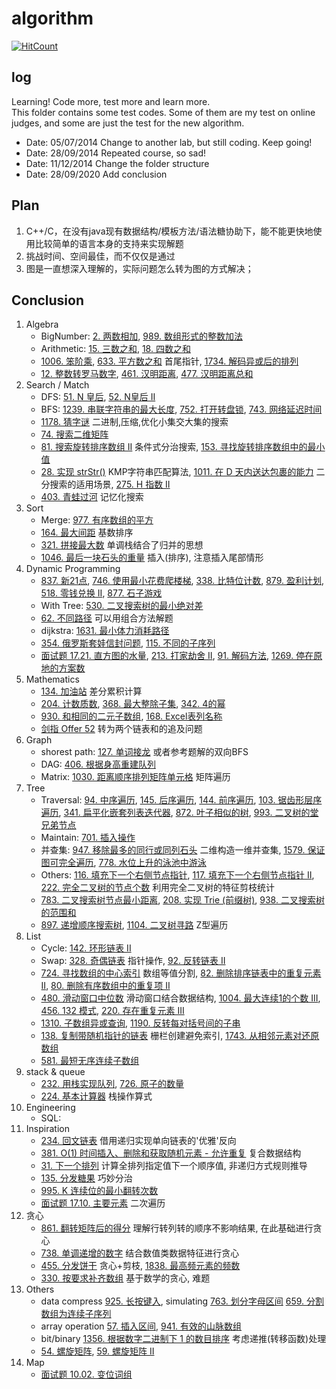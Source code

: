 algorithm
=====

[![HitCount](http://hits.dwyl.com/skyczhao/algorithm.svg)](http://hits.dwyl.com/skyczhao/algorithm)

log
-----
Learning! Code more, test more and learn more.  
This folder contains some test codes. Some of them are my test on online judges, and some are just the test for the new algorithm.  
* Date: 05/07/2014 Change to another lab, but still coding. Keep going!  
* Date: 28/09/2014 Repeated course, so sad!  
* Date: 11/12/2014 Change the folder structure  
* Date: 28/09/2020 Add conclusion

Plan
-----
1. C++/C，在没有java现有数据结构/模板方法/语法糖协助下，能不能更快地使用比较简单的语言本身的支持来实现解题
2. 挑战时间、空间最佳，而不仅仅是通过
3. 图是一直想深入理解的，实际问题怎么转为图的方式解决；

Conclusion
-----
1. Algebra
    - BigNumber: [2. 两数相加](leetcode/add-two-numbers.cpp), [989. 数组形式的整数加法](leetcode/Add2ArrayFormOfInt.java)
    - Arithmetic: [15. 三数之和](leetcode/3sum.cpp), [18. 四数之和](leetcode/4sum.cpp)
    - [1006. 笨阶乘](leetcode/ClumsyFactorial.java), [633. 平方数之和](leetcode/SumOfSquareNumbers.java) 首尾指针, [1734. 解码异或后的排列](leetcode/DecodeXoredPermutation.java)
    - [12. 整数转罗马数字](leetcode/IntegerToRoman.java), [461. 汉明距离](leetcode/HammingDistance.java), [477. 汉明距离总和](leetcode/TotalHammingDistance.java)
2. Search / Match
    - DFS: [51. N 皇后](leetcode/n-queens.cpp), [52. N皇后 II](leetcode/n-queens-ii.cpp)
    - BFS: [1239. 串联字符串的最大长度](leetcode/MaximumLengthOfAConcatenatedStringWithUniqueCharacters.java), [752. 打开转盘锁](leetcode/OpenTheLock.java), [743. 网络延迟时间](leetcode/NetworkDelayTime.java)
    - [1178. 猜字谜](leetcode/NumberOfValidWordsForEachPuzzle.java) 二进制,压缩,优化小集交大集的搜索
    - [74. 搜索二维矩阵](leetcode/SearchS2dMatrix.java)
    - [81. 搜索旋转排序数组 II](leetcode/SearchInRotatedSortedArrayII.java) 条件式分治搜索, [153. 寻找旋转排序数组中的最小值](leetcode/FindMinimumInRotatedSortedArray.java)
    - [28. 实现 strStr()](leetcode/ImplementStrstr.java) KMP字符串匹配算法, [1011. 在 D 天内送达包裹的能力](leetcode/CapacityToShipPackagesWithinDDays.java) 二分搜索的适用场景, [275. H 指数 II](leetcode/HIndexII.java)
    - [403. 青蛙过河](leetcode/FrogJump.java) 记忆化搜索
3. Sort
    - Merge: [977. 有序数组的平方](leetcode/SquaresOfASortedArray.java)
    - [164. 最大间距](leetcode/MaximumGap.java) 基数排序
    - [321. 拼接最大数](leetcode/CreateMaximumNumber.java) 单调栈结合了归并的思想
    - [1046. 最后一块石头的重量](leetcode/LastStoneWeight.java) 插入(排序), 注意插入尾部情形
3. Dynamic Programming
    - [837. 新21点](leetcode/new_21_game.java), [746. 使用最小花费爬楼梯](leetcode/MinCostClimbingStairs.java), [338. 比特位计数](leetcode/CountingBits.java), [879. 盈利计划](leetcode/ProfitableSchemes.java), [518. 零钱兑换 II](leetcode/CoinChange2.java), [877. 石子游戏](leetcode/StoneGame.java)
    - With Tree: [530. 二叉搜索树的最小绝对差](leetcode/MinimumAbsoluteDifferenceInBst.java)
    - [62. 不同路径](leetcode/UniquePaths.java) 可以用组合方法解题
    - dijkstra: [1631. 最小体力消耗路径](leetcode/PathWithMinimumEffort.java)
    - [354. 俄罗斯套娃信封问题](leetcode/RussianDollEnvelopes.java), [115. 不同的子序列](leetcode/DistinctSubsequences.java)
    - [面试题 17.21. 直方图的水量](leetcode/VolumeOfHistogramLcci.java), [213. 打家劫舍 II](leetcode/HouseRobberII.java), [91. 解码方法](leetcode/DecodeWays.java), [1269. 停在原地的方案数](leetcode/NumberOfWaysToStayInTheSamePlaceAfterSomeSteps.java)
4. Mathematics
    - [134. 加油站](leetcode/GasStation.java) 差分累积计算
    - [204. 计数质数](leetcode/CountPrimes.java), [368. 最大整除子集](leetcode/LargestDivisibleSubset.java), [342. 4的幂](leetcode/PowerOfFour.java)
    - [930. 和相同的二元子数组](leetcode/BinarySubarraysWithSum.java), [168. Excel表列名称](leetcode/ExcelSheetColumnTitle.java)
    - [剑指 Offer 52](leetcode/LiangGeLianBiaoDeLcof.java) 转为两个链表和的追及问题
5. Graph
    - shorest path: [127. 单词接龙](leetcode/WordLadder.java) 或者参考题解的双向BFS
    - DAG: [406. 根据身高重建队列](leetcode/QueueReconstructionByHeight.java)
    - Matrix: [1030. 距离顺序排列矩阵单元格](leetcode/MatrixCellsInDistanceOrder.java) 矩阵遍历
5. Tree
    - Traversal: [94. 中序遍历](leetcode/BinaryTreeInorderTraversal.java), [145. 后序遍历](leetcode/BinaryTreePostorderTraversal.java), [144. 前序遍历](leetcode/BinaryTreePreorderTraversal.java), [103. 锯齿形层序遍历](leetcode/BinaryTreeZigzagLevelOrderTraversal.java), [341. 扁平化嵌套列表迭代器](leetcode/FlattenNestedListIterator.java), [872. 叶子相似的树](leetcode/LeafSimilarTrees.java), [993. 二叉树的堂兄弟节点](leetcode/CousinsInBinaryTree.java)
    - Maintain: [701. 插入操作](leetcode/BinarySearchTreeInsert.java)
    - 并查集: [947. 移除最多的同行或同列石头](leetcode/MostStonesRemoved.java) 二维构造一维并查集, [1579. 保证图可完全遍历](leetcode/RemoveMaxNumberOfEdges.java), [778. 水位上升的泳池中游泳](leetcode/SwimInRisingWater.java)
    - Others: [116. 填充下一个右侧节点指针](leetcode/PopulatingNextRightPointersInEachNode.java), [117. 填充下一个右侧节点指针 II](leetcode/PopulatingNextRightPointersInEachNodeII.java), [222. 完全二叉树的节点个数](leetcode/CountCompleteTreeNodes.java) 利用完全二叉树的特征剪枝统计
    - [783. 二叉搜索树节点最小距离](leetcode/MinimumDistanceBetweenBstNodes.java), [208. 实现 Trie (前缀树)](leetcode/ImplementTriePrefixTree.java), [938. 二叉搜索树的范围和](leetcode/RangeSumOfBst.java)
    - [897. 递增顺序搜索树](leetcode/IncreasingOrderSearchTree.java), [1104. 二叉树寻路](leetcode/PathInZigzagLabelledBinaryTree.java) Z型遍历
6. List
    - Cycle: [142. 环形链表 II](leetcode/LinkedListCycleII.java)
    - Swap: [328. 奇偶链表](leetcode/OddEvenLinkedList.java) 指针操作, [92. 反转链表 II](leetcode/ReverseLinkedListII.java)
    - [724. 寻找数组的中心索引](leetcode/FindPivotIndex.java) 数组等值分割, [82. 删除排序链表中的重复元素 II](leetcode/RemoveDuplicatesFromSortedListII.java), [80. 删除有序数组中的重复项 II](leetcode/RemoveDuplicatesFromSortedArrayII.java)
    - [480. 滑动窗口中位数](leetcode/SlidingWindowMedian.java) 滑动窗口结合数据结构, [1004. 最大连续1的个数 III](leetcode/MaxConsecutiveOnesIII.java), [456. 132 模式](leetcode/Pattern132.java), [220. 存在重复元素 III](leetcode/ContainsDuplicateIII.java)
    - [1310. 子数组异或查询](leetcode/XorQueriesOfASubarray.java), [1190. 反转每对括号间的子串](leetcode/ReverseSubstringsBetweenEachPairOfParentheses.java)
    - [138. 复制带随机指针的链表](leetcode/CopyListWithRandomPointer.java) 栅栏创建避免索引, [1743. 从相邻元素对还原数组](leetcode/RestoreTheArrayFromAdjacentPairs.java)
    - [581. 最短无序连续子数组](leetcode/ShortestUnsortedContinuousSubarray.java)
7. stack & queue
    - [232. 用栈实现队列](leetcode/ImplementQueueUsingStacks.java), [726. 原子的数量](leetcode/NumberOfAtoms.java)
    - [224. 基本计算器](leetcode/BasicCalculator.java) 栈操作算式
8. Engineering
    - SQL: 
9. Inspiration
    - [234. 回文链表](leetcode/PalindromeLinkedList.java) 借用递归实现单向链表的'优雅'反向
    - [381. O(1) 时间插入、删除和获取随机元素 - 允许重复](leetcode/IDRO1DuplicatesAllowed.java) 复合数据结构
    - [31. 下一个排列](leetcode/NextPermutation.java) 计算全排列指定值下一个顺序值, 非递归方式规则推导
    - [135. 分发糖果](leetcode/Candy.java) 巧妙分治
    - [995. K 连续位的最小翻转次数](leetcode/MinimumNumberKConsecutiveBitFlips.java)
    - [面试题 17.10. 主要元素](leetcode/FindMajorityElementLcci.java) 二次遍历
10. 贪心
    - [861. 翻转矩阵后的得分](leetcode/ScoreAfterFlippingMatrix.java) 理解行转列转的顺序不影响结果, 在此基础进行贪心
    - [738. 单调递增的数字](leetcode/MonotoneIncreasingDigits.java) 结合数值类数据特征进行贪心
    - [455. 分发饼干](leetcode/AssignCookies.java) 贪心+剪枝, [1838. 最高频元素的频数](leetcode/FrequencyOfTheMostFrequentElement.java)
    - [330. 按要求补齐数组](leetcode/PatchingArray.java) 基于数学的贪心, 难题
11. Others
    - data compress [925. 长按键入](leetcode/LongPressedName.java), simulating [763. 划分字母区间](leetcode/PartitionLabels.java) [659. 分割数组为连续子序列](leetcode/SplitArrayIntoConsecutiveSubsequences.java)
    - array operation [57. 插入区间](leetcode/InsertInterval.java), [941. 有效的山脉数组](leetcode/ValidMountainArray.java)
    - bit/binary [1356. 根据数字二进制下 1 的数目排序](leetcode/SortIntByNumOf1.java) 考虑递推(转移函数)处理
    - [54. 螺旋矩阵](leetcode/SpiralMatrix.java), [59. 螺旋矩阵 II](leetcode/SpiralMatrixII.java)
12. Map
    - [面试题 10.02. 变位词组](leetcode/GroupAnagramsLcci.java)